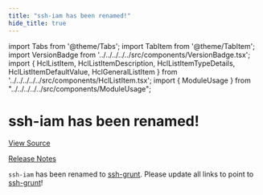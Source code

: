 ```yaml
---
title: "ssh-iam has been renamed!"
hide_title: true
---
```


import Tabs from '@theme/Tabs';
import TabItem from '@theme/TabItem';
import VersionBadge from '../../../../../src/components/VersionBadge.tsx';
import { HclListItem, HclListItemDescription, HclListItemTypeDetails, HclListItemDefaultValue, HclGeneralListItem } from '../../../../../src/components/HclListItem.tsx';
import { ModuleUsage } from "../../../../../src/components/ModuleUsage";

<VersionBadge repoTitle="Security Modules" version="0.67.2" />

# ssh-iam has been renamed!

<a href="https://github.com/gruntwork-io/terraform-aws-security/tree/main/modules/ssh-iam" className="link-button" title="View the source code for this module in GitHub.">View Source</a>

<a href="https://github.com/gruntwork-io/terraform-aws-security/releases?q=" className="link-button" title="Release notes for only the service catalog versions which impacted this service.">Release Notes</a>

`ssh-iam` has been renamed to [ssh-grunt](https://github.com/gruntwork-io/terraform-aws-security/tree/main/modules/ssh-grunt). Please update all links to point to
[ssh-grunt](https://github.com/gruntwork-io/terraform-aws-security/tree/main/modules/ssh-grunt)!


<!-- ##DOCS-SOURCER-START
{
  "originalSources": [
    "https://github.com/gruntwork-io/terraform-aws-security/tree/main/modules/ssh-iam/readme.md",
    "https://github.com/gruntwork-io/terraform-aws-security/tree/main/modules/ssh-iam/variables.tf",
    "https://github.com/gruntwork-io/terraform-aws-security/tree/main/modules/ssh-iam/outputs.tf"
  ],
  "sourcePlugin": "module-catalog-api",
  "hash": "2b0ead8118eb989ce79c16ef659e710e"
}
##DOCS-SOURCER-END -->
